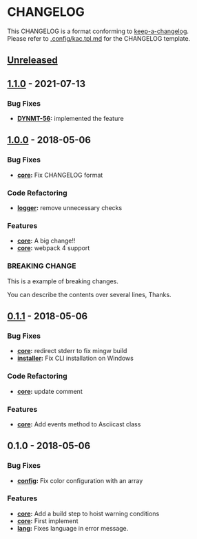# CHANGELOG

This CHANGELOG is a format conforming to [keep-a-changelog](https://github.com/olivierlacan/keep-a-changelog).  
Please refer to [.config/kac.tpl.md](./.chglog/kac.tpl.md) for the CHANGELOG template.


<a name="unreleased"></a>
## [Unreleased]


<a name="1.1.0"></a>
## [1.1.0] - 2021-07-13
### Bug Fixes
- **[DYNMT-56](https://moonactive.atlassian.net/browse/DYNMT-56):** implemented the feature


<a name="1.0.0"></a>
## [1.0.0] - 2018-05-06
### Bug Fixes
- **[core](https://moonactive.atlassian.net/browse/core):** Fix CHANGELOG format

### Code Refactoring
- **[logger](https://moonactive.atlassian.net/browse/logger):** remove unnecessary checks

### Features
- **[core](https://moonactive.atlassian.net/browse/core):** A big change!!
- **[core](https://moonactive.atlassian.net/browse/core):** webpack 4 support

### BREAKING CHANGE

This is a example of breaking changes.

You can describe the contents over several lines, Thanks.


<a name="0.1.1"></a>
## [0.1.1] - 2018-05-06
### Bug Fixes
- **[core](https://moonactive.atlassian.net/browse/core):** redirect stderr to fix mingw build
- **[installer](https://moonactive.atlassian.net/browse/installer):** Fix CLI installation on Windows

### Code Refactoring
- **[core](https://moonactive.atlassian.net/browse/core):** update comment

### Features
- **[core](https://moonactive.atlassian.net/browse/core):** Add events method to Asciicast class


<a name="0.1.0"></a>
## 0.1.0 - 2018-05-06
### Bug Fixes
- **[config](https://moonactive.atlassian.net/browse/config):** Fix color configuration with an array

### Features
- **[core](https://moonactive.atlassian.net/browse/core):** Add a build step to hoist warning conditions
- **[core](https://moonactive.atlassian.net/browse/core):** First implement
- **[lang](https://moonactive.atlassian.net/browse/lang):** Fixes language in error message.


[Unreleased]: https://github.com/git-chglog/example-type-scope-subject/compare/1.1.0...HEAD
[1.1.0]: https://github.com/git-chglog/example-type-scope-subject/compare/1.0.0...1.1.0
[1.0.0]: https://github.com/git-chglog/example-type-scope-subject/compare/0.1.1...1.0.0
[0.1.1]: https://github.com/git-chglog/example-type-scope-subject/compare/0.1.0...0.1.1
